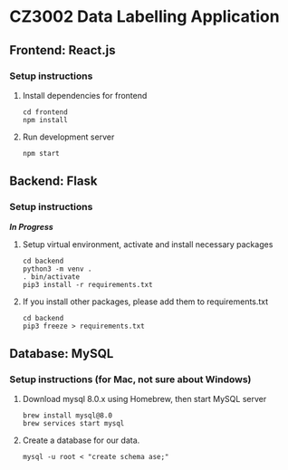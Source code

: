 # CZ3002 Data Labelling Application

## Frontend: React.js

### Setup instructions

1. Install dependencies for frontend
   ```
   cd frontend
   npm install
   ```
2. Run development server
   ```
   npm start
   ```

## Backend: Flask

### Setup instructions

**_In Progress_**

1. Setup virtual environment, activate and install necessary packages
   ```
   cd backend
   python3 -m venv .
   . bin/activate
   pip3 install -r requirements.txt
   ```
2. If you install other packages, please add them to requirements.txt
   ```
   cd backend
   pip3 freeze > requirements.txt
   ```

## Database: MySQL

### Setup instructions (for Mac, not sure about Windows)
1. Download mysql 8.0.x using Homebrew, then start MySQL server
    ```
   brew install mysql@8.0
   brew services start mysql
   ```
2. Create a database for our data.
    ```
    mysql -u root < "create schema ase;"
    ```